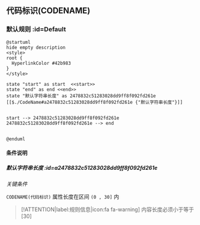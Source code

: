 ## 代码标识(CODENAME) <!-- {docsify-ignore-all} -->

   

### 默认规则 :id=Default

```plantuml
@startuml
hide empty description
<style>
root {
  HyperlinkColor #42b983
}
</style>

state "start" as start  <<start>>
state "end" as end <<end>>
state "默认字符串长度" as 2478832c51283028dd9ff8f092fd261e [[$./CodeName#a2478832c51283028dd9ff8f092fd261e {"默认字符串长度"}]]


start --> 2478832c51283028dd9ff8f092fd261e 
2478832c51283028dd9ff8f092fd261e --> end 


@enduml
```

#### 条件说明

##### 默认字符串长度 :id=a2478832c51283028dd9ff8f092fd261e


*关键条件*


`CODENAME(代码标识)` 属性长度在区间 `(0 , 30]` 内

> [!ATTENTION|label:规则信息|icon:fa fa-warning]
> 内容长度必须小于等于[30]








